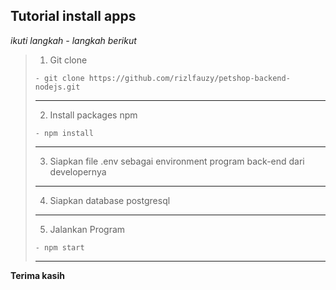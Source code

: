 ## Tutorial install apps

_ikuti langkah - langkah berikut_

> 1. Git clone
>
> ```
> - git clone https://github.com/rizlfauzy/petshop-backend-nodejs.git
> ```
>
> ---
>
> 2. Install packages npm
>
> ```
> - npm install
> ```
>
> ---
>
> 3. Siapkan file .env sebagai environment program back-end dari developernya
>
> ---
>
> 4. Siapkan database postgresql
>
> ---
>
> 5. Jalankan Program
>
> ```
> - npm start
> ```
>
> ---

**Terima kasih**
